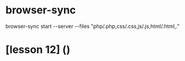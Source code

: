 # browser-sync
browser-sync start --server --files "php/.php,css/.css,js/.js,html/.html,."


# [lesson 12] ()
